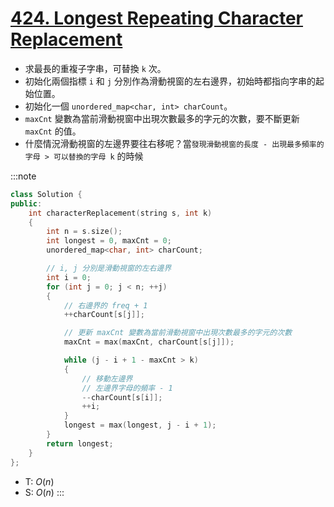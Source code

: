 # [424\. Longest Repeating Character Replacement](https://leetcode.com/problems/longest-repeating-character-replacement/)

- 求最長的重複子字串，可替換 `k` 次。
- 初始化兩個指標 `i` 和 `j` 分別作為滑動視窗的左右邊界，初始時都指向字串的起始位置。
- 初始化一個 `unordered_map<char, int> charCount`。
- `maxCnt` 變數為當前滑動視窗中出現次數最多的字元的次數，要不斷更新 `maxCnt` 的值。
- 什麼情況滑動視窗的左邊界要往右移呢？當`發現滑動視窗的長度 - 出現最多頻率的字母 > 可以替換的字母 k` 的時候

:::note
```cpp
class Solution {
public:
    int characterReplacement(string s, int k)
    {
        int n = s.size();
        int longest = 0, maxCnt = 0;
        unordered_map<char, int> charCount;

        // i, j 分別是滑動視窗的左右邊界
        int i = 0;
        for (int j = 0; j < n; ++j)
        {
            // 右邊界的 freq + 1
            ++charCount[s[j]];

            // 更新 maxCnt 變數為當前滑動視窗中出現次數最多的字元的次數
            maxCnt = max(maxCnt, charCount[s[j]]);

            while (j - i + 1 - maxCnt > k)
            {
                // 移動左邊界
                // 左邊界字母的頻率 - 1
                --charCount[s[i]];
                ++i;
            }
            longest = max(longest, j - i + 1);
        }
        return longest;
    }
};
```
- T: $O(n)$
- S: $O(n)$
:::
